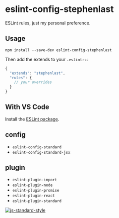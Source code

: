 
# eslint-config-stephenlast

ESLint rules, just my personal preference.

## Usage

`npm install --save-dev eslint-config-stephenlast`

Then add the extends to your `.eslintrc`:

```js
{
  "extends": "stephenlast",
  "rules": {
    // your overrides
  }
}
```

## With VS Code

Install the [ESLint package](https://marketplace.visualstudio.com/items?itemName=dbaeumer.vscode-eslint).

## config

- `eslint-config-standard`
- `eslint-config-standard-jsx`

## plugin

- `eslint-plugin-import`
- `eslint-plugin-node`
- `eslint-plugin-promise`
- `eslint-plugin-react`
- `eslint-plugin-standard`

[![js-standard-style](https://cdn.rawgit.com/standard/standard/master/badge.svg)](http://standardjs.com)
